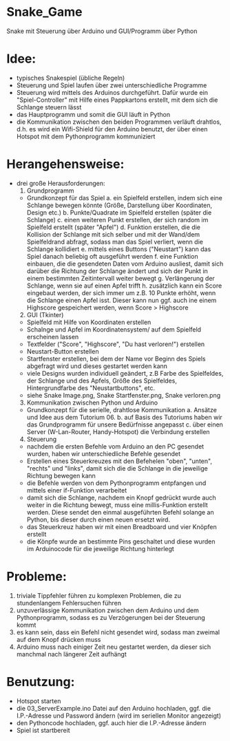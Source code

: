 # Snake_Game
Snake mit Steuerung über Arduino und GUI/Programm über Python
# Idee:
- typisches Snakespiel (übliche Regeln)
- Steuerung und Spiel laufen über zwei unterschiedliche Programme
- Steuerung wird mittels des Arduinos durchgeführt. Dafür wurde ein "Spiel-Controller" mit Hilfe eines Pappkartons erstellt, mit dem     sich die Schlange steuern lässt
- das Hauptprogramm und somit die GUI läuft in Python
- die Kommunikation zwischen den beiden Programmen verläuft drahtlos, d.h. es wird ein Wifi-Shield für den Arduino benutzt, der über einen Hotspot mit dem Pythonprogramm kommuniziert

# Herangehensweise:
- drei große Herausforderungen:
  1. Grundprogramm
    - Grundkonzept für das Spiel
      a. ein Spielfeld erstellen, indem sich eine Schlange bewegen könnte (Größe, Darstellung über Koordinaten, Design etc.)
      b. Punkte/Quadrate im Spielfeld erstellen (später die Schlange)
      c. einen weiteren Punkt erstellen, der sich random im Spielfeld erstellt (später "Apfel")
      d. Funktion erstellen, die die Kollision der Schlange mit sich selber und mit der Wand/dem Spielfeldrand abfragt, sodass man das Spiel verliert, wenn die Schlange kollidiert
      e. mittels eines Buttons ("Neustart") kann das Spiel danach beliebig oft ausgeführt werden
      f. eine Funktion einbauen, die die gesendeten Daten vom Arduino ausliest, damit sich darüber die Richtung der Schlange ändert und sich der Punkt in einem bestimmten Zeitintervall weiter bewegt
      g. Verlängerung der Schlange, wenn sie auf einen Apfel trifft
      h. zusätzlich kann ein Score eingebaut werden, der sich immer um z.B. 10 Punkte erhöht, wenn die Schlange einen Apfel isst. Dieser kann nun ggf. auch ine einem Highscore gespeichert werden, wenn Score > Highscore
  2. GUI (Tkinter)
    - Spielfeld mit Hilfe von Koordinaten erstellen 
    - Schalnge und Apfel im Koordinatensystem/ auf dem Spielfeld erscheinen lassen
    - Textfelder ("Score", "Highscore", "Du hast verloren!") erstellen
    - Neustart-Button erstellen
    - Startfenster erstellen, bei dem der Name vor Beginn des Spiels abgefragt wird und dieses gestartet werden kann
    - viele Designs wurden individuell geändert, z.B Farbe des Spielfeldes, der Schlange und des Apfels, Größe des Spielfeldes, Hintergrundfarbe des "Neustartbuttons", etc.
    - siehe Snake Image.png, Snake Startfenster.png, Snake verloren.png
  3. Kommunikation zwischen Python und Arduino
    - Grundkonzept für die serielle, drahtlose Kommunikation
      a. Ansätze und Idee aus dem Tutorium 06.
      b. auf Basis des Tutoriums haben wir das Grundprogramm für unsere Bedürfnisse angepasst
      c. über einen Server (W-Lan-Router, Handy-Hotspot) die Verbindung erstellen 
   4. Steuerung
    - nachdem die ersten Befehle vom Arduino an den PC gesendet wurden, haben wir unterschiedliche Befehle gesendet
    - Erstellen eines Steuerkreuzes mit den Befehelen "oben", "unten", "rechts" und "links", damit sich die die Schlange in die jeweilige Richtung bewegen kann
    - die Befehle werden von dem Pythonprogramm entpfangen und mittels einer if-Funktion verarbeitet
    - damit sich die Schlange, nachdem ein Knopf gedrückt wurde auch weiter in die Richtung bewegt, muss eine millis-Funktion erstellt werden. Diese sendet den einmal ausgeführten Befehl solange an Python, bis dieser durch einen neuen ersetzt wird.
    - das Steuerkreuz haben wir mit einen Breadboard und vier Knöpfen erstellt 
    - die Könpfe wurde an bestimmte Pins geschaltet und diese wurden im Arduinocode für die jeweilige Richtung hinterlegt
# Probleme:
   1. triviale Tippfehler führen zu komplexen Problemen, die zu stundenlangem Fehlersuchen führen
   2. unzuverlässige Kommunikation zwischen dem Arduino und dem Pythonprogramm, sodass es zu Verzögerungen bei der Steuerung kommt
   3. es kann sein, dass ein Befehl nicht gesendet wird, sodass man zweimal auf dem Knopf drücken muss
   4. Arduino muss nach einiger Zeit neu gestartet werden, da dieser sich manchmal nach längerer Zeit aufhängt
# Benutzung:
   - Hotspot starten
   - die 03_ServerExample.ino Datei auf den Arduino hochladen, ggf. die I.P.-Adresse und Password ändern (wird im seriellen Monitor angezeigt)
   - den Pythoncode hochladen, ggf. auch hier die I.P.-Adresse ändern
   - Spiel ist startbereit
